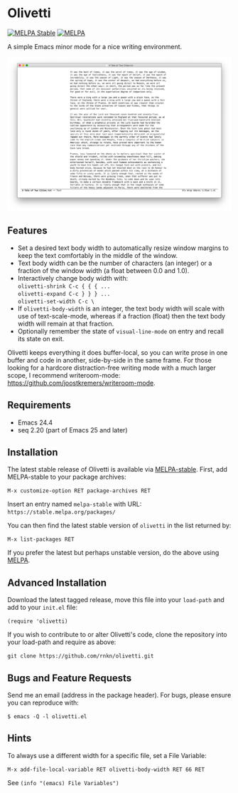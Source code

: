 Olivetti
========

[![MELPA Stable](https://stable.melpa.org/packages/olivetti-badge.svg)][1]
[![MELPA](https://melpa.org/packages/olivetti-badge.svg)][2]

A simple Emacs minor mode for a nice writing environment.

![olivetti screenshot](screenshots/01.png)


Features
--------

 - Set a desired text body width to automatically resize window margins
   to keep the text comfortably in the middle of the window.
 - Text body width can be the number of characters (an integer) or a
   fraction of the window width (a float between 0.0 and 1.0).
 - Interactively change body width with:  
   `olivetti-shrink C-c { { { ...`  
   `olivetti-expand C-c } } } ...`  
   `olivetti-set-width C-c \`
 - If `olivetti-body-width` is an integer, the text body width will
   scale with use of text-scale-mode, whereas if a fraction (float) then
   the text body width will remain at that fraction.
 - Optionally remember the state of `visual-line-mode` on entry and
   recall its state on exit.

Olivetti keeps everything it does buffer-local, so you can write prose
in one buffer and code in another, side-by-side in the same frame. For
those looking for a hardcore distraction-free writing mode with a much
larger scope, I recommend writeroom-mode:
<https://github.com/joostkremers/writeroom-mode>.


Requirements
------------

 - Emacs 24.4
 - seq 2.20 (part of Emacs 25 and later)


Installation
------------

The latest stable release of Olivetti is available via
[MELPA-stable][1]. First, add MELPA-stable to your package archives:

    M-x customize-option RET package-archives RET
    
Insert an entry named `melpa-stable` with URL:
`https://stable.melpa.org/packages/`

You can then find the latest stable version of `olivetti` in the
list returned by:

    M-x list-packages RET

If you prefer the latest but perhaps unstable version, do the above
using [MELPA][2].


Advanced Installation
---------------------

Download the latest tagged release, move this file into your `load-path`
and add to your `init.el` file:

    (require 'olivetti)

If you wish to contribute to or alter Olivetti's code, clone the
repository into your load-path and require as above:

    git clone https://github.com/rnkn/olivetti.git


Bugs and Feature Requests
-------------------------

Send me an email (address in the package header). For bugs, please
ensure you can reproduce with:

    $ emacs -Q -l olivetti.el


Hints
-----

To always use a different width for a specific file, set a File
Variable:

    M-x add-file-local-variable RET olivetti-body-width RET 66 RET

See `(info "(emacs) File Variables")`


[1]: https://stable.melpa.org/#/olivetti
[2]: https://melpa.org/#/olivetti
